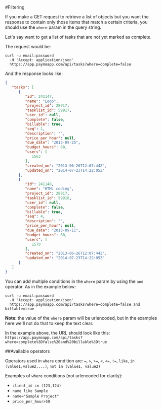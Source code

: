 #Filtering 

If you make a GET request to retrieve a list of objects but you want the response to contain only those items that match a certain criteria, you should use the `where` param in the query string.

Let's say want to get a list of tasks that are not yet marked as complete.

The request would be:

```shell
curl -u email:password
  -H 'Accept: application/json'
  https://app.paymoapp.com/api/tasks?where=complete=false
```

And the response looks like:

```json
{
   "tasks": [
      {
         "id": 241147,
         "name": "Logo",
         "project_id": 28917,
         "tasklist_id": 59917,
         "user_id": null,
         "complete": false,
         "billable": true,
         "seq": 1,
         "description": "",
         "price_per_hour": null,
         "due_date": "2013-09-25",
         "budget_hours": 80,
         "users": [
            1563
         ],
         "created_on": "2013-06-26T12:07:44Z",
         "updated_on": "2014-07-23T14:22:05Z"
      },
      {
         "id": 241148,
         "name": "HTML coding",
         "project_id": 28917,
         "tasklist_id": 59918,
         "user_id": null,
         "complete": false,
         "billable": true,
         "seq": 4,
         "description": "",
         "price_per_hour": null,
         "due_date": "2013-09-11",
         "budget_hours": 60,
         "users": [
            1570
         ],
         "created_on": "2013-06-26T12:07:44Z",
         "updated_on": "2014-07-23T14:22:05Z"
      }
   ]
}
```

You can add multiple conditions in the `where` param by using the `and` operator. As in the example below:

```shell
curl -u email:password
  -H 'Accept: application/json'
  https://app.paymoapp.com/api/tasks?where=complete=false and billable=true
```

**Note**: the value of the `where` param will be urlencoded, but in the examples here we'll not do that to keep the text clear.

In the example above, the URL should look like this: `https://app.paymoapp.com/api/tasks?where=complete%3Dfalse%20and%20billable%3Dtrue`

##Available operators

Operators used in `where` condition are: `=`, `>`, `>=`, `<`, `<=`, `!=`, `like`, `in (value1,value2,...)`, `not in (value1, value2)`

Examples of `where` conditions (not urlencoded for clarity):

* `client_id in (123,124)`
* `name like Sample`
* `name="Sample Project"`
* `price_per_hour>50`



